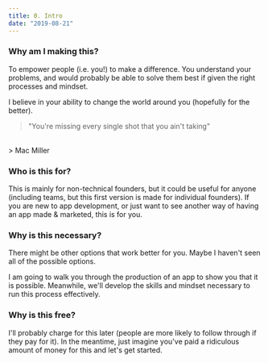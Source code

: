 ```yaml
---
title: 0. Intro
date: "2019-08-21"
---
```


### Why am I making this? 

To empower people (i.e. you!) to make a difference. You understand your problems, and would probably be able to solve them best if given the right processes and mindset. 

I believe in your ability to change the world around you (hopefully for the better).


> "You're missing every single shot that you ain't taking"
</br>
> Mac Miller

### Who is this for? 

This is mainly for non-technical founders, but it could be useful for anyone (including teams, but this first version is made for individual founders). If you are new to app development, or just want to see another way of having an app made & marketed, this is for you. 

### Why is this necessary? 

There might be other options that work better for you. Maybe I haven't seen all of the possible options.

I am going to walk you through the production of an app to show you that it is possible. Meanwhile, we'll develop the skills and mindset necessary to run this process effectively. 

### Why is this free? 

I'll probably charge for this later (people are more likely to follow through if they pay for it). 
In the meantime, just imagine you've paid a ridiculous amount of money for this and let's get started. 


